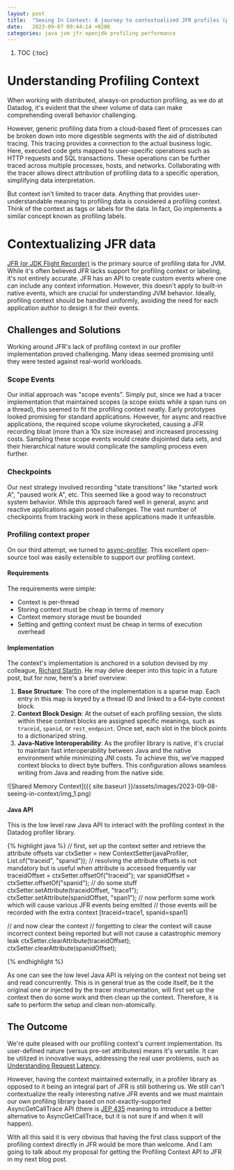 ```yaml
---
layout: post
title:  "Seeing In Context: A journey to contextualized JFR profiles (part 1)"
date:   2023-09-07 09:44:14 +0200
categories: java jvm jfr openjdk profiling performance
---
```


1. TOC
{:toc}

# Understanding Profiling Context

When working with distributed, always-on production profiling, as we do at Datadog, it's evident that the sheer 
volume of data can make comprehending overall behavior challenging.

However, generic profiling data from a cloud-based fleet of processes can be broken down into more digestible 
segments with the aid of distributed tracing. This tracing provides a connection to the actual business logic. 
Here, executed code gets mapped to user-specific operations such as HTTP requests and SQL transactions. 
These operations can be further traced across multiple processes, hosts, and networks. Collaborating with the 
tracer allows direct attribution of profiling data to a specific operation, simplifying data interpretation.

But context isn't limited to tracer data. Anything that provides user-understandable meaning to profiling data 
is considered a profiling context. Think of the context as tags or labels for the data. In fact, Go 
implements a similar concept known as profiling labels.

# Contextualizing JFR data
[JFR (or JDK Flight Recorder)](https://en.wikipedia.org/wiki/JDK_Flight_Recorder) is the primary source of 
profiling data for JVM. 
While it's often believed JFR lacks support for profiling context or labeling, it's not entirely accurate. 
JFR has an API to create custom events where one can include any context information. However, this doesn't apply 
to built-in native events, which are crucial for understanding JVM behavior. Ideally, profiling context should be 
handled uniformly, avoiding the need for each application author to design it for their events.

## Challenges and Solutions
Working around JFR's lack of profiling context in our profiler implementation proved challenging. Many ideas seemed 
promising until they were tested against real-world workloads.

### Scope Events
Our initial approach was "scope events". Simply put, since we had a tracer implementation that maintained scopes 
(a scope exists while a span runs on a thread), this seemed to fit the profiling context neatly. Early prototypes 
looked promising for standard applications. However, for async and reactive applications, the required scope volume 
skyrocketed, causing a JFR recording bloat (more than a 10x size increase) and increased processing costs. 
Sampling these scope events would create disjointed data sets, and their hierarchical nature would complicate the 
sampling process even further.

### Checkpoints
Our next strategy involved recording "state transitions" like "started work A", "paused work A", etc. This seemed 
like a good way to reconstruct system behavior. While this approach fared well in general, async and reactive 
applications again posed challenges. The vast number of checkpoints from tracking work in these applications 
made it unfeasible.

### Profiling context proper
On our third attempt, we turned to [async-profiler](https://github.com/async-profiler/async-profiler). 
This excellent open-source tool was easily extensible to support our profiling context.

#### Requirements
The requirements were simple:
- Context is per-thread
- Storing context must be cheap in terms of memory
- Context memory storage must be bounded
- Setting and getting context must be cheap in terms of execution overhead

#### Implementation
The context's implementation is anchored in a solution devised by my colleague, [Richard Startin](richardstartin@github.io). 
He may delve deeper into this topic in a future post, but for now, here's a brief overview:

1. **Base Structure**: The core of the implementation is a sparse map. Each entry in this map is keyed by a thread ID and linked to a 64-byte context block.
2. **Context Block Design**: At the outset of each profiling session, the slots within these context blocks are assigned specific meanings, such as `traceid`, `spanid`, or `rest_endpoint`. Once set, each slot in the block points to a dictionarized string.
3. **Java-Native Interoperability**: As the profiler library is native, it's crucial to maintain fast interoperability between Java and the native environment while minimizing JNI costs. To achieve this, we've mapped context blocks to direct byte buffers. This configuration allows seamless writing from Java and reading from the native side.

![Shared Memory Context]({{ site.baseurl }}/assets/images/2023-09-08-seeing-in-context/img_1.png)

#### Java API
This is the low level raw Java API to interact with the profiling context in the Datadog profiler library.

{% highlight java %}
// first, set up the context setter and retrieve the attribute offsets
var ctxSetter = new ContextSetter(javaProfiler, List.of("traceid", "spanid"));
// resolving the attribute offsets is not mandatory but is useful when attribute is accessed frequently 
var traceidOffset = ctxSetter.offsetOf("traceid");
var spanidOffset = ctxSetter.offsetOf("spanid");
// do some stuff
ctxSetter.setAttribute(traceidOffset, "trace1");
ctxSetter.setAttribute(spanidOffset, "span1");
// now perform some work which will cause various JFR events being emitted
// those events will be recorded with the extra context [traceid=trace1, spanid=span1]

// and now clear the context
// forgetting to clear the context will cause incorrect context being reported but will not cause a catastrophic memory leak
ctxSetter.clearAttribute(traceidOffset);
ctxSetter.clearAttribute(spanidOffset);

{% endhighlight %}

As one can see the low level Java API is relying on the context not being set and read concurrently. This
is in general true as the code itself, be it the original one or injected by the tracer instrumentation, 
will first set up the context then do some work and then clean up the context. Therefore, it is safe to
perform the setup and clean non-atomically.

## The Outcome
We're quite pleased with our profiling context's current implementation. 
Its user-defined nature (versus pre-set attributes) means it's versatile. It can be utilized in innovative ways, addressing
the real user problems, such as [Understanding Request Latency](https://richardstartin.github.io/posts/wallclock-profiler).

However, having the context maintained externally, in a profiler library as opposed to it being an integral part of JFR
is still bothering us. We still can't contextualize the really interesting native JFR events and we must maintain
our own profiling library based on not-exactly-supported AsyncGetCallTrace API (there is [JEP 435](https://bugs.openjdk.org/browse/JDK-8284289)
meaning to introduce a better alternative to AsyncGetCallTrace, but it is not sure if and when it will happen).

With all this said it is very obvious that having the first class support of the profiling context directly in JFR
would be more than welcome. And I am going to talk about my proposal for getting the Profiling Context API to JFR in my
next blog post.

